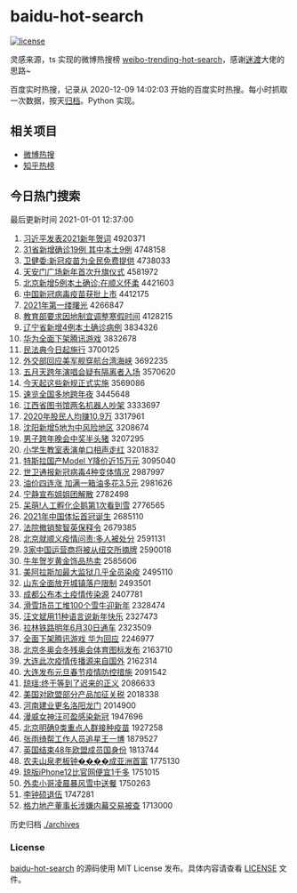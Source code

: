 # baidu-hot-search

[![license](https://img.shields.io/github/license/Arrackisarookie/baidu-hot-search)](https://github.com/Arrackisarookie/baidu-hot-search/blob/master/LICENSE)

灵感来源，ts 实现的微博热搜榜 [weibo-trending-hot-search](https://github.com/justjavac/weibo-trending-hot-search)，感谢[迷渡](https://github.com/justjavac)大佬的思路~

百度实时热搜，记录从 2020-12-09 14:02:03 开始的百度实时热搜。每小时抓取一次数据，按天[归档](./archives)。Python 实现。

## 相关项目
+ [微博热搜](https://github.com/Arrackisarookie/weibo-hot-search)
+ [知乎热榜](https://github.com/Arrackisarookie/zhihu-top-search)

## 今日热门搜索

<!-- Rank Begin -->

最后更新时间 2021-01-01 12:37:00

1. [习近平发表2021新年贺词](http://www.baidu.com/baidu?cl=3&tn=SE_baiduhomet8_jmjb7mjw&rsv_dl=fyb_top&fr=top1000&wd=%CF%B0%BD%FC%C6%BD%B7%A2%B1%ED2021%D0%C2%C4%EA%BA%D8%B4%CA) 4920371
1. [31省新增确诊19例 其中本土9例](http://www.baidu.com/baidu?cl=3&tn=SE_baiduhomet8_jmjb7mjw&rsv_dl=fyb_top&fr=top1000&wd=31%CA%A1%D0%C2%D4%F6%C8%B7%D5%EF19%C0%FD%20%C6%E4%D6%D0%B1%BE%CD%C19%C0%FD) 4748158
1. [卫健委:新冠疫苗为全民免费提供](http://www.baidu.com/baidu?cl=3&tn=SE_baiduhomet8_jmjb7mjw&rsv_dl=fyb_top&fr=top1000&wd=%CE%C0%BD%A1%CE%AF%3A%D0%C2%B9%DA%D2%DF%C3%E7%CE%AA%C8%AB%C3%F1%C3%E2%B7%D1%CC%E1%B9%A9) 4738033
1. [天安门广场新年首次升旗仪式](http://www.baidu.com/baidu?cl=3&tn=SE_baiduhomet8_jmjb7mjw&rsv_dl=fyb_top&fr=top1000&wd=%CC%EC%B0%B2%C3%C5%B9%E3%B3%A1%D0%C2%C4%EA%CA%D7%B4%CE%C9%FD%C6%EC%D2%C7%CA%BD) 4581972
1. [北京新增5例本土确诊:在顺义怀柔](http://www.baidu.com/baidu?cl=3&tn=SE_baiduhomet8_jmjb7mjw&rsv_dl=fyb_top&fr=top1000&wd=%B1%B1%BE%A9%D0%C2%D4%F65%C0%FD%B1%BE%CD%C1%C8%B7%D5%EF%3A%D4%DA%CB%B3%D2%E5%BB%B3%C8%E1) 4421603
1. [中国新冠病毒疫苗获批上市](http://www.baidu.com/baidu?cl=3&tn=SE_baiduhomet8_jmjb7mjw&rsv_dl=fyb_top&fr=top1000&wd=%D6%D0%B9%FA%D0%C2%B9%DA%B2%A1%B6%BE%D2%DF%C3%E7%BB%F1%C5%FA%C9%CF%CA%D0) 4412175
1. [2021年第一缕曙光](http://www.baidu.com/baidu?cl=3&tn=SE_baiduhomet8_jmjb7mjw&rsv_dl=fyb_top&fr=top1000&wd=2021%C4%EA%B5%DA%D2%BB%C2%C6%CA%EF%B9%E2) 4266847
1. [教育部要求因地制宜调整寒假时间](http://www.baidu.com/baidu?cl=3&tn=SE_baiduhomet8_jmjb7mjw&rsv_dl=fyb_top&fr=top1000&wd=%BD%CC%D3%FD%B2%BF%D2%AA%C7%F3%D2%F2%B5%D8%D6%C6%D2%CB%B5%F7%D5%FB%BA%AE%BC%D9%CA%B1%BC%E4) 4128215
1. [辽宁省新增4例本土确诊病例](http://www.baidu.com/baidu?cl=3&tn=SE_baiduhomet8_jmjb7mjw&rsv_dl=fyb_top&fr=top1000&wd=%C1%C9%C4%FE%CA%A1%D0%C2%D4%F64%C0%FD%B1%BE%CD%C1%C8%B7%D5%EF%B2%A1%C0%FD) 3834326
1. [华为全面下架腾讯游戏](http://www.baidu.com/baidu?cl=3&tn=SE_baiduhomet8_jmjb7mjw&rsv_dl=fyb_top&fr=top1000&wd=%BB%AA%CE%AA%C8%AB%C3%E6%CF%C2%BC%DC%CC%DA%D1%B6%D3%CE%CF%B7) 3832678
1. [民法典今日起施行](http://www.baidu.com/baidu?cl=3&tn=SE_baiduhomet8_jmjb7mjw&rsv_dl=fyb_top&fr=top1000&wd=%C3%F1%B7%A8%B5%E4%BD%F1%C8%D5%C6%F0%CA%A9%D0%D0) 3700125
1. [外交部回应美军舰穿航台湾海峡](http://www.baidu.com/baidu?cl=3&tn=SE_baiduhomet8_jmjb7mjw&rsv_dl=fyb_top&fr=top1000&wd=%CD%E2%BD%BB%B2%BF%BB%D8%D3%A6%C3%C0%BE%FC%BD%A2%B4%A9%BA%BD%CC%A8%CD%E5%BA%A3%CF%BF) 3692235
1. [五月天跨年演唱会疑有隔离者入场](http://www.baidu.com/baidu?cl=3&tn=SE_baiduhomet8_jmjb7mjw&rsv_dl=fyb_top&fr=top1000&wd=%CE%E5%D4%C2%CC%EC%BF%E7%C4%EA%D1%DD%B3%AA%BB%E1%D2%C9%D3%D0%B8%F4%C0%EB%D5%DF%C8%EB%B3%A1) 3570620
1. [今天起这些新规正式实施](http://www.baidu.com/baidu?cl=3&tn=SE_baiduhomet8_jmjb7mjw&rsv_dl=fyb_top&fr=top1000&wd=%BD%F1%CC%EC%C6%F0%D5%E2%D0%A9%D0%C2%B9%E6%D5%FD%CA%BD%CA%B5%CA%A9) 3569086
1. [速览全国多地跨年夜](http://www.baidu.com/baidu?cl=3&tn=SE_baiduhomet8_jmjb7mjw&rsv_dl=fyb_top&fr=top1000&wd=%CB%D9%C0%C0%C8%AB%B9%FA%B6%E0%B5%D8%BF%E7%C4%EA%D2%B9) 3445648
1. [江西省图书馆两名机器人吵架](http://www.baidu.com/baidu?cl=3&tn=SE_baiduhomet8_jmjb7mjw&rsv_dl=fyb_top&fr=top1000&wd=%BD%AD%CE%F7%CA%A1%CD%BC%CA%E9%B9%DD%C1%BD%C3%FB%BB%FA%C6%F7%C8%CB%B3%B3%BC%DC) 3333697
1. [2020年股民人均赚10.9万](http://www.baidu.com/baidu?cl=3&tn=SE_baiduhomet8_jmjb7mjw&rsv_dl=fyb_top&fr=top1000&wd=2020%C4%EA%B9%C9%C3%F1%C8%CB%BE%F9%D7%AC10.9%CD%F2) 3317961
1. [沈阳新增5地为中风险地区](http://www.baidu.com/baidu?cl=3&tn=SE_baiduhomet8_jmjb7mjw&rsv_dl=fyb_top&fr=top1000&wd=%C9%F2%D1%F4%D0%C2%D4%F65%B5%D8%CE%AA%D6%D0%B7%E7%CF%D5%B5%D8%C7%F8) 3208674
1. [男子跨年晚会中奖半头猪](http://www.baidu.com/baidu?cl=3&tn=SE_baiduhomet8_jmjb7mjw&rsv_dl=fyb_top&fr=top1000&wd=%C4%D0%D7%D3%BF%E7%C4%EA%CD%ED%BB%E1%D6%D0%BD%B1%B0%EB%CD%B7%D6%ED) 3207295
1. [小学生教室表演单口相声走红](http://www.baidu.com/baidu?cl=3&tn=SE_baiduhomet8_jmjb7mjw&rsv_dl=fyb_top&fr=top1000&wd=%D0%A1%D1%A7%C9%FA%BD%CC%CA%D2%B1%ED%D1%DD%B5%A5%BF%DA%CF%E0%C9%F9%D7%DF%BA%EC) 3201832
1. [特斯拉国产Model Y降价近15万元](http://www.baidu.com/baidu?cl=3&tn=SE_baiduhomet8_jmjb7mjw&rsv_dl=fyb_top&fr=top1000&wd=%CC%D8%CB%B9%C0%AD%B9%FA%B2%FAModel%20Y%BD%B5%BC%DB%BD%FC15%CD%F2%D4%AA) 3095040
1. [世卫通报新冠病毒4种变体情况](http://www.baidu.com/baidu?cl=3&tn=SE_baiduhomet8_jmjb7mjw&rsv_dl=fyb_top&fr=top1000&wd=%CA%C0%CE%C0%CD%A8%B1%A8%D0%C2%B9%DA%B2%A1%B6%BE4%D6%D6%B1%E4%CC%E5%C7%E9%BF%F6) 2987997
1. [油价四连涨 加满一箱油多花3.5元](http://www.baidu.com/baidu?cl=3&tn=SE_baiduhomet8_jmjb7mjw&rsv_dl=fyb_top&fr=top1000&wd=%D3%CD%BC%DB%CB%C4%C1%AC%D5%C7%20%BC%D3%C2%FA%D2%BB%CF%E4%D3%CD%B6%E0%BB%A83.5%D4%AA) 2981626
1. [宁静宣布姐姐团解散](http://www.baidu.com/baidu?cl=3&tn=SE_baiduhomet8_jmjb7mjw&rsv_dl=fyb_top&fr=top1000&wd=%C4%FE%BE%B2%D0%FB%B2%BC%BD%E3%BD%E3%CD%C5%BD%E2%C9%A2) 2782498
1. [呆萌!人工孵化企鹅第1次看到雪](http://www.baidu.com/baidu?cl=3&tn=SE_baiduhomet8_jmjb7mjw&rsv_dl=fyb_top&fr=top1000&wd=%B4%F4%C3%C8%21%C8%CB%B9%A4%B7%F5%BB%AF%C6%F3%B6%EC%B5%DA1%B4%CE%BF%B4%B5%BD%D1%A9) 2776565
1. [2021年中国体坛首冠诞生](http://www.baidu.com/baidu?cl=3&tn=SE_baiduhomet8_jmjb7mjw&rsv_dl=fyb_top&fr=top1000&wd=2021%C4%EA%D6%D0%B9%FA%CC%E5%CC%B3%CA%D7%B9%DA%B5%AE%C9%FA) 2685110
1. [法院撤销黎智英保释令](http://www.baidu.com/baidu?cl=3&tn=SE_baiduhomet8_jmjb7mjw&rsv_dl=fyb_top&fr=top1000&wd=%B7%A8%D4%BA%B3%B7%CF%FA%C0%E8%D6%C7%D3%A2%B1%A3%CA%CD%C1%EE) 2679385
1. [北京就顺义疫情问责:多人被处分](http://www.baidu.com/baidu?cl=3&tn=SE_baiduhomet8_jmjb7mjw&rsv_dl=fyb_top&fr=top1000&wd=%B1%B1%BE%A9%BE%CD%CB%B3%D2%E5%D2%DF%C7%E9%CE%CA%D4%F0%3A%B6%E0%C8%CB%B1%BB%B4%A6%B7%D6) 2591131
1. [3家中国运营商将被从纽交所摘牌](http://www.baidu.com/baidu?cl=3&tn=SE_baiduhomet8_jmjb7mjw&rsv_dl=fyb_top&fr=top1000&wd=3%BC%D2%D6%D0%B9%FA%D4%CB%D3%AA%C9%CC%BD%AB%B1%BB%B4%D3%C5%A6%BD%BB%CB%F9%D5%AA%C5%C6) 2590018
1. [牛年贺岁黄金饰品热卖](http://www.baidu.com/baidu?cl=3&tn=SE_baiduhomet8_jmjb7mjw&rsv_dl=fyb_top&fr=top1000&wd=%C5%A3%C4%EA%BA%D8%CB%EA%BB%C6%BD%F0%CA%CE%C6%B7%C8%C8%C2%F4) 2585606
1. [美阿拉斯加最大监狱几乎全员染疫](http://www.baidu.com/baidu?cl=3&tn=SE_baiduhomet8_jmjb7mjw&rsv_dl=fyb_top&fr=top1000&wd=%C3%C0%B0%A2%C0%AD%CB%B9%BC%D3%D7%EE%B4%F3%BC%E0%D3%FC%BC%B8%BA%F5%C8%AB%D4%B1%C8%BE%D2%DF) 2495110
1. [山东全面放开城镇落户限制](http://www.baidu.com/baidu?cl=3&tn=SE_baiduhomet8_jmjb7mjw&rsv_dl=fyb_top&fr=top1000&wd=%C9%BD%B6%AB%C8%AB%C3%E6%B7%C5%BF%AA%B3%C7%D5%F2%C2%E4%BB%A7%CF%DE%D6%C6) 2493501
1. [成都公布本土疫情传染源](http://www.baidu.com/baidu?cl=3&tn=SE_baiduhomet8_jmjb7mjw&rsv_dl=fyb_top&fr=top1000&wd=%B3%C9%B6%BC%B9%AB%B2%BC%B1%BE%CD%C1%D2%DF%C7%E9%B4%AB%C8%BE%D4%B4) 2407781
1. [滑雪场员工堆100个雪牛迎新年](http://www.baidu.com/baidu?cl=3&tn=SE_baiduhomet8_jmjb7mjw&rsv_dl=fyb_top&fr=top1000&wd=%BB%AC%D1%A9%B3%A1%D4%B1%B9%A4%B6%D1100%B8%F6%D1%A9%C5%A3%D3%AD%D0%C2%C4%EA) 2328474
1. [汪文斌用11种语言说新年快乐](http://www.baidu.com/baidu?cl=3&tn=SE_baiduhomet8_jmjb7mjw&rsv_dl=fyb_top&fr=top1000&wd=%CD%F4%CE%C4%B1%F3%D3%C311%D6%D6%D3%EF%D1%D4%CB%B5%D0%C2%C4%EA%BF%EC%C0%D6) 2327473
1. [拉林铁路明年6月30日通车](http://www.baidu.com/baidu?cl=3&tn=SE_baiduhomet8_jmjb7mjw&rsv_dl=fyb_top&fr=top1000&wd=%C0%AD%C1%D6%CC%FA%C2%B7%C3%F7%C4%EA6%D4%C230%C8%D5%CD%A8%B3%B5) 2323509
1. [全面下架腾讯游戏 华为回应](http://www.baidu.com/baidu?cl=3&tn=SE_baiduhomet8_jmjb7mjw&rsv_dl=fyb_top&fr=top1000&wd=%C8%AB%C3%E6%CF%C2%BC%DC%CC%DA%D1%B6%D3%CE%CF%B7%20%BB%AA%CE%AA%BB%D8%D3%A6) 2246977
1. [北京冬奥会冬残奥会体育图标发布](http://www.baidu.com/baidu?cl=3&tn=SE_baiduhomet8_jmjb7mjw&rsv_dl=fyb_top&fr=top1000&wd=%B1%B1%BE%A9%B6%AC%B0%C2%BB%E1%B6%AC%B2%D0%B0%C2%BB%E1%CC%E5%D3%FD%CD%BC%B1%EA%B7%A2%B2%BC) 2163710
1. [大连此次疫情传播源来自国外](http://www.baidu.com/baidu?cl=3&tn=SE_baiduhomet8_jmjb7mjw&rsv_dl=fyb_top&fr=top1000&wd=%B4%F3%C1%AC%B4%CB%B4%CE%D2%DF%C7%E9%B4%AB%B2%A5%D4%B4%C0%B4%D7%D4%B9%FA%CD%E2) 2162314
1. [大连发布元旦春节疫情防控措施](http://www.baidu.com/baidu?cl=3&tn=SE_baiduhomet8_jmjb7mjw&rsv_dl=fyb_top&fr=top1000&wd=%B4%F3%C1%AC%B7%A2%B2%BC%D4%AA%B5%A9%B4%BA%BD%DA%D2%DF%C7%E9%B7%C0%BF%D8%B4%EB%CA%A9) 2091542
1. [琼瑶:终于等到了迟来的正义](http://www.baidu.com/baidu?cl=3&tn=SE_baiduhomet8_jmjb7mjw&rsv_dl=fyb_top&fr=top1000&wd=%C7%ED%D1%FE%3A%D6%D5%D3%DA%B5%C8%B5%BD%C1%CB%B3%D9%C0%B4%B5%C4%D5%FD%D2%E5) 2086633
1. [美国对欧盟部分产品加征关税](http://www.baidu.com/baidu?cl=3&tn=SE_baiduhomet8_jmjb7mjw&rsv_dl=fyb_top&fr=top1000&wd=%C3%C0%B9%FA%B6%D4%C5%B7%C3%CB%B2%BF%B7%D6%B2%FA%C6%B7%BC%D3%D5%F7%B9%D8%CB%B0) 2018338
1. [河南建业更名洛阳龙门](http://www.baidu.com/baidu?cl=3&tn=SE_baiduhomet8_jmjb7mjw&rsv_dl=fyb_top&fr=top1000&wd=%BA%D3%C4%CF%BD%A8%D2%B5%B8%FC%C3%FB%C2%E5%D1%F4%C1%FA%C3%C5) 2014900
1. [漫威女神汪可盈感染新冠](http://www.baidu.com/baidu?cl=3&tn=SE_baiduhomet8_jmjb7mjw&rsv_dl=fyb_top&fr=top1000&wd=%C2%FE%CD%FE%C5%AE%C9%F1%CD%F4%BF%C9%D3%AF%B8%D0%C8%BE%D0%C2%B9%DA) 1947696
1. [北京明确9类重点人群接种疫苗](http://www.baidu.com/baidu?cl=3&tn=SE_baiduhomet8_jmjb7mjw&rsv_dl=fyb_top&fr=top1000&wd=%B1%B1%BE%A9%C3%F7%C8%B79%C0%E0%D6%D8%B5%E3%C8%CB%C8%BA%BD%D3%D6%D6%D2%DF%C3%E7) 1927258
1. [张雨绮帮工作人员追星王一博](http://www.baidu.com/baidu?cl=3&tn=SE_baiduhomet8_jmjb7mjw&rsv_dl=fyb_top&fr=top1000&wd=%D5%C5%D3%EA%E7%B2%B0%EF%B9%A4%D7%F7%C8%CB%D4%B1%D7%B7%D0%C7%CD%F5%D2%BB%B2%A9) 1879527
1. [英国结束48年欧盟成员国身份](http://www.baidu.com/baidu?cl=3&tn=SE_baiduhomet8_jmjb7mjw&rsv_dl=fyb_top&fr=top1000&wd=%D3%A2%B9%FA%BD%E1%CA%F848%C4%EA%C5%B7%C3%CB%B3%C9%D4%B1%B9%FA%C9%ED%B7%DD) 1813744
1. [农夫山泉老板钟����成亚洲首富](http://www.baidu.com/baidu?cl=3&tn=SE_baiduhomet8_jmjb7mjw&rsv_dl=fyb_top&fr=top1000&wd=%C5%A9%B7%F2%C9%BD%C8%AA%C0%CF%B0%E5%D6%D3%B1%98%B1%98%B3%C9%D1%C7%D6%DE%CA%D7%B8%BB) 1775130
1. [琼版iPhone12比官网便宜1千多](http://www.baidu.com/baidu?cl=3&tn=SE_baiduhomet8_jmjb7mjw&rsv_dl=fyb_top&fr=top1000&wd=%C7%ED%B0%E6iPhone12%B1%C8%B9%D9%CD%F8%B1%E3%D2%CB1%C7%A7%B6%E0) 1751015
1. [外卖小哥凌晨暴风雪中送餐](http://www.baidu.com/baidu?cl=3&tn=SE_baiduhomet8_jmjb7mjw&rsv_dl=fyb_top&fr=top1000&wd=%CD%E2%C2%F4%D0%A1%B8%E7%C1%E8%B3%BF%B1%A9%B7%E7%D1%A9%D6%D0%CB%CD%B2%CD) 1750263
1. [李钟硕退伍](http://www.baidu.com/baidu?cl=3&tn=SE_baiduhomet8_jmjb7mjw&rsv_dl=fyb_top&fr=top1000&wd=%C0%EE%D6%D3%CB%B6%CD%CB%CE%E9) 1747281
1. [格力地产董事长涉嫌内幕交易被查](http://www.baidu.com/baidu?cl=3&tn=SE_baiduhomet8_jmjb7mjw&rsv_dl=fyb_top&fr=top1000&wd=%B8%F1%C1%A6%B5%D8%B2%FA%B6%AD%CA%C2%B3%A4%C9%E6%CF%D3%C4%DA%C4%BB%BD%BB%D2%D7%B1%BB%B2%E9) 1713000
<!-- Rank End -->

历史归档 [./archives](./archives)

### License

[baidu-hot-search](https://github.com/Arrackisarookie/baidu-hot-search) 的源码使用 MIT License 发布。具体内容请查看 [LICENSE](./LICENSE) 文件。
